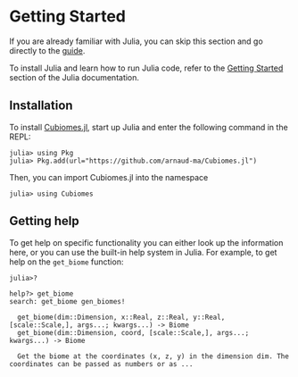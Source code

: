 # Getting Started

If you are already familiar with Julia, you can skip this section and go directly to the [guide](guide.md).

To install Julia and learn how to run Julia code, refer to the [Getting Started](https://docs.julialang.org/en/v1/manual/getting-started/) section of the Julia documentation.

## Installation

To install [Cubiomes.jl](https://github.com/arnaud-ma/Cubiomes.jl), start up Julia and enter the following command in the REPL:

```julia-repl
julia> using Pkg
julia> Pkg.add(url="https://github.com/arnaud-ma/Cubiomes.jl")
```

Then, you can import Cubiomes.jl into the namespace

```julia-repl
julia> using Cubiomes
```

## Getting help

To get help on specific functionality you can either look up the information here, or you can use the built-in help system in Julia. For example, to get help on the `get_biome` function:

```julia-repl
julia>?

help?> get_biome
search: get_biome gen_biomes!

  get_biome(dim::Dimension, x::Real, z::Real, y::Real, [scale::Scale,], args...; kwargs...) -> Biome
  get_biome(dim::Dimension, coord, [scale::Scale,], args...; kwargs...) -> Biome

  Get the biome at the coordinates (x, z, y) in the dimension dim. The coordinates can be passed as numbers or as ...
```
